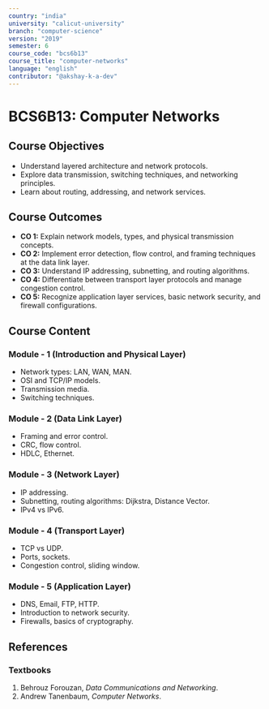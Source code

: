 ```yaml
---
country: "india"
university: "calicut-university"
branch: "computer-science"
version: "2019"
semester: 6
course_code: "bcs6b13"
course_title: "computer-networks"
language: "english"
contributor: "@akshay-k-a-dev"
---
```


# BCS6B13: Computer Networks

## Course Objectives
* Understand layered architecture and network protocols.
* Explore data transmission, switching techniques, and networking principles.
* Learn about routing, addressing, and network services.

## Course Outcomes
* **CO 1:** Explain network models, types, and physical transmission concepts.
* **CO 2:** Implement error detection, flow control, and framing techniques at the data link layer.
* **CO 3:** Understand IP addressing, subnetting, and routing algorithms.
* **CO 4:** Differentiate between transport layer protocols and manage congestion control.
* **CO 5:** Recognize application layer services, basic network security, and firewall configurations.

## Course Content

### Module - 1 (Introduction and Physical Layer)
* Network types: LAN, WAN, MAN.
* OSI and TCP/IP models.
* Transmission media.
* Switching techniques.

### Module - 2 (Data Link Layer)
* Framing and error control.
* CRC, flow control.
* HDLC, Ethernet.

### Module - 3 (Network Layer)
* IP addressing.
* Subnetting, routing algorithms: Dijkstra, Distance Vector.
* IPv4 vs IPv6.

### Module - 4 (Transport Layer)
* TCP vs UDP.
* Ports, sockets.
* Congestion control, sliding window.

### Module - 5 (Application Layer)
* DNS, Email, FTP, HTTP.
* Introduction to network security.
* Firewalls, basics of cryptography.

## References
### Textbooks
1. Behrouz Forouzan, *Data Communications and Networking*.
2. Andrew Tanenbaum, *Computer Networks*.
